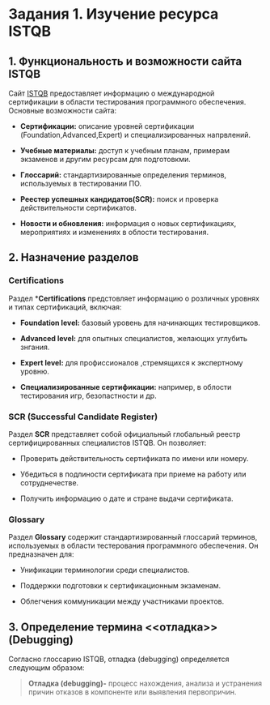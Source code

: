 # Задания 1. Изучение ресурса  ISTQB

## 1. Функциональность и возможности сайта ISTQB

Сайт [ISTQB](https://www.istqb.org/) предоставляет информацию о международной сертификации в области тестирования программного обеспечения. Основные возможности сайта:

- **Сертификации:** описание уровней сертификации (Foundation,Advanced,Expert) и специализированных напрвлений.

- **Учебные материалы:** доступ к учебным планам, примерам экзаменов и другим ресурсам для подготовкми.

- **Глоссарий:** стандартизированные определения терминов, используемых в тестировании ПО.

- **Реестер успешных кандидатов(SCR):** поиск и проверка действительности сертификатов.

- **Новости и обновления:** информация о новых сертификациях, мероприятиях и изменениях в облости тестирования.

## 2. Назначение разделов 

### Certifications
Раздел ***Certifications**  предстовляет информацию о розличных уровнях и типах сертификаций, включая:

- **Foundation level:** базовый уровень для начинающих тестировщиков.

- **Advanced level:** для опытных специалистов, желающих углубить знгания.

- **Expert level:** для профиссионалов ,стремящихся к экспертному уровню. 

- **Специализированные сертификации:** например, в облости тестирования игр, безопастности и др.

### SCR (Successful Candidate Register)
  
 Раздел __SCR__ представляет собой официальный глобальный реестр сертифицированных специалистов ISTQB. Он позволяет:

 - Проверить действительность сертификата по имени или номеру.

 - Убедиться в подлиности сертификата при приеме на работу или сотруднечестве.

 - Получить информацию о дате и стране выдачи сертификата.

### Glossary 

Раздел __Glossary__ содержит стандартизированный глоссарий терминов, используемых в области тестерования программного обеспечения. Он предназначен для: 

- Унификации терминологии среди специалистов.

- Поддержки подготовки к сертификационным экзаменам.

- Облегчения коммуникации между участниками проектов.

## 3. Определение термина <<отладка>> (Debugging)
 
Согласно глоссарию ISTQB, отладка (debugging) определяется следующим образом:
> __Отладка (debugging)-__ процесс нахождения, анализа и устранения причин отказов в компоненте или выявления первопричин. 


 
